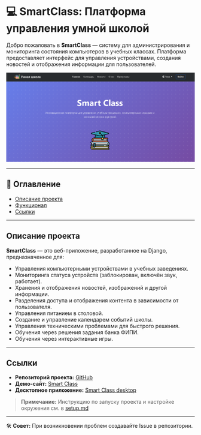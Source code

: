# 💻 SmartClass: Платформа управления умной школой

Добро пожаловать в **SmartClass** — систему для администрирования и мониторинга состояния компьютеров в учебных классах. Платформа предоставляет интерфейс для управления устройствами, создания новостей и отображения информации для пользователей.

<img src='images/main.png' />

---

## 📖 Оглавление
- [Описание проекта](#описание-проекта)
- [Функционал](#функционал)
- [Ссылки](#ссылки)

---

## Описание проекта

**SmartClass** — это веб-приложение, разработанное на Django, предназначенное для:
- Управления компьютерными устройствами в учебных заведениях.
- Мониторинга статуса устройств (заблокирован, включён звук, работает).
- Хранения и отображения новостей, изображений и другой информации.
- Разделения доступа и отображения контента в зависимости от пользователя.
- Управления питанием в столовой.
- Создание и управление календарем событий школы.
- Управления техническими проблемами для быстрого решения.
- Обучения через решения задания банка ФИПИ.
- Обучения через интерактивные игры.

---

## Ссылки

- **Репозиторий проекта:** [GitHub](https://github.com/124476/Smart_Class_web/)
- **Демо-сайт:** [Smart Class](https://demosmartclass.pythonanywhere.com/)
- **Десктопное приложение:** [Smart Class desktop](https://github.com/124476/Smart_Class_desktop/)

> **Примечание:** Инструкцию по запуску проекта и настройке окружения см. в [setup.md](setup.md)

---

🛠 **Совет:** При возникновении проблем создавайте Issue в репозитории.
